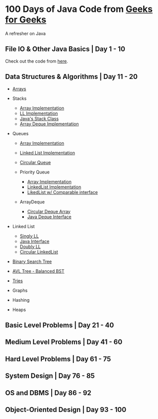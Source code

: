 
# 100 Days of Java Code from [Geeks for Geeks](https://www.geeksforgeeks.org/100-days-of-code-a-complete-guide-for-beginners-and-experienced/)
A refresher on Java

## File IO & Other Java Basics | Day 1 - 10 
Check out the code from [here](https://github.com/GXQ7/Java100Days/blob/master/Day%201-10.md).

## Data Structures & Algorithms | Day 11 - 20

- [Arrays](codeSamples/ArrayExample.java)
- Stacks
    - [Array Implementation](codeSamples/stack/ArrayStack.java)
    - [LL Implementation](codeSamples/stack/LinkedListStack.java)
    - [Java's Stack Class](codeSamples/stack/JavaClassStack.java)
    - [Array Deque Implementation](codeSamples/stack/DequeStack.java)
- Queues
    - [Array Implementation](codeSamples\queue\ArrayQueue.java)
    - [Linked List Implementation](codeSamples\queue\LinkedListQueue.java)
    - [Circular Queue](codeSamples\queue\CircularQueue.java)

    - Priority Queue
        - [Array Implementation](codeSamples\queue\ArrayQueue.java)
        - [LinkedList Implementation](codeSamples\queue\LinkedListQueue.java)
        - [LikedList w/ Comparable interface](codeSamples\queue\priorityQueueComparable)

    - ArrayDeque
        - [Circular Deque Array](codeSamples\queue\CircularDeque.java)
        - [Java Deque Interface](codeSamples\queue\DequeInterface.java)

- Linked List
    - [Singly LL](codeSamples\linkedList\LinkedList.java)
    - [Java Interface](codeSamples\linkedList\linkedListJavaInterface.java)
    - [Doubly LL](codeSamples\linkedList\DoublyLL.java)
    - [Circular LinkedList](codeSamples\linkedList\CircularLL.java)

- [Binary Search Tree](codeSamples\trees\BinaryTree.java)
- [AVL Tree - Balanced BST](codeSamples\trees\AVL_Tree.java)
- [Tries](codeSamples\trees/Trie.java)
- Graphs
- Hashing
- Heaps

## Basic Level Problems | Day 21 - 40

## Medium Level Problems | Day 41 - 60 

## Hard Level Problems | Day 61 - 75

## System Design | Day 76 - 85

## OS and DBMS | Day 86 - 92

## Object-Oriented Design | Day 93 - 100
